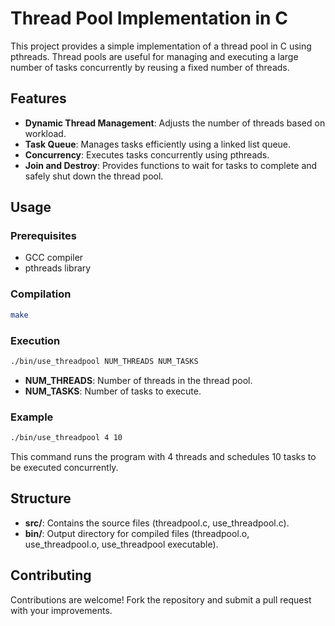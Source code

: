 # Thread Pool Implementation in C
This project provides a simple implementation of a thread pool in C using pthreads. Thread pools are useful for managing and executing a large number of tasks concurrently by reusing a fixed number of threads.

## Features
- **Dynamic Thread Management**: Adjusts the number of threads based on workload.
- **Task Queue**: Manages tasks efficiently using a linked list queue.
- **Concurrency**: Executes tasks concurrently using pthreads.
- **Join and Destroy**: Provides functions to wait for tasks to complete and safely shut down the thread pool.

## Usage
### Prerequisites
- GCC compiler
- pthreads library

### Compilation
```bash
make
```

### Execution
```bash
./bin/use_threadpool NUM_THREADS NUM_TASKS
```
- **NUM_THREADS**: Number of threads in the thread pool.
- **NUM_TASKS**: Number of tasks to execute.

### Example
```bash
./bin/use_threadpool 4 10
```
This command runs the program with 4 threads and schedules 10 tasks to be executed concurrently.

## Structure
- **src/**: Contains the source files (threadpool.c, use_threadpool.c).
- **bin/**: Output directory for compiled files (threadpool.o, use_threadpool.o, use_threadpool executable).

## Contributing
Contributions are welcome! Fork the repository and submit a pull request with your improvements.
